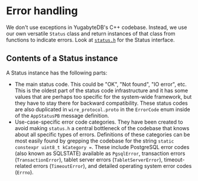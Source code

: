 # Error handling

We don't use exceptions in YugabyteDB's C++ codebase. Instead, we use our own versatile `Status` class and return instances of that class from functions to indicate errors. Look at [`status.h`](https://github.com/yugabyte/yugabyte-db/blob/master/src/yb/util/status.h) for the Status interface.

## Contents of a Status instance

A Status instance has the following parts:
- The main status code. This could be "OK", "Not found", "IO error", etc. This is the oldest part of the status code infrastructure and it has some values that are perhaps too specific for the system-wide framework, but they have to stay there for backward compatibility. These status codes are also duplicated in `wire_protocol.proto` in the `ErrorCode` enum inside of the `AppStatusPB` message definition.
- Use-case-specific error code categories. They have been created to avoid making `status.h` a central bottleneck of the codebase that knows about all specific types of errors. Definitions of these categories can be most easily found by grepping the codebase for the string `static constexpr uint8_t kCategory =`. These include PostgreSQL error codes (also known as SQLSTATE) available as `PgsqlError`, transaction errors (`TransactionError`), tablet server errors (`TabletServerError`), timeout-related errors (`TimeoutError`), and detailed operating system error codes (`Errno`).
